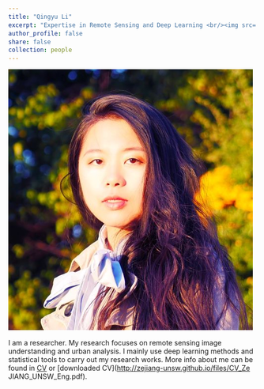```yaml
---
title: "Qingyu Li"
excerpt: "Expertise in Remote Sensing and Deep Learning <br/><img src='/images/photo.jpg' style='height: 10%; width: 10%; object-fit: contain' alt='Avatar' class='avatar'/>"
author_profile: false
share: false
collection: people
---
```


<img src="/images/photo2.jpg" alt="Avatar" class="avatar"/>

I am a researcher. My research focuses on remote sensing image understanding and urban analysis. I mainly use deep learning methods and statistical tools to carry out my research works. 
More info about me can be found in [CV](https://zejiang-unsw.github.io/cv/) or [downloaded CV](http://zejiang-unsw.github.io/files/CV_Ze JIANG_UNSW_Eng.pdf).
